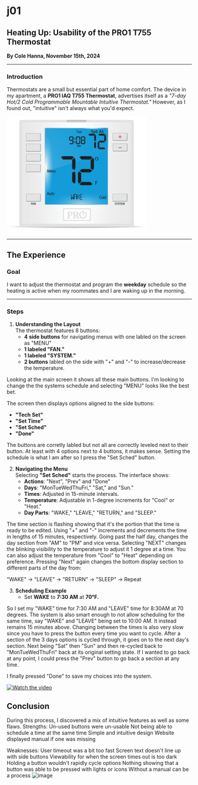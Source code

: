 # j01
## Heating Up: Usability of the PRO1 T755 Thermostat
**By Cole Hanna, November 15th, 2024**

---

### Introduction
Thermostats are a small but essential part of home comfort. The device in my apartment, a **PRO1 IAQ T755 Thermostat**, advertises itself as a _"7-day Hot/2 Cold Programmable Mountable Intuitive Thermostat."_ However, as I found out, "intuitive" isn't always what you'd expect. 

![alt text](Pro1-T755-Thermostat.png)

---

## The Experience

### Goal
I want to adjust the thermostat and program the **weekday** schedule so the heating is active when my roommates and I are waking up in the morning.  

---

### Steps

1. **Understanding the Layout**  
   The thermostat features 8 buttons:  
   - **4 side buttons** for navigating menus with one labled on the screen as "MENU"  
   - **1 labeled "FAN."**  
   - **1 labeled "SYSTEM."**  
   - **2 buttons** labled on the side with "+" and "-" to increase/decrease the temperature.
  
Looking at the main screen it shows all these main buttons. I'm looking to change the the systems schedule and selecting "MENU" looks like the best bet.

   The screen then displays options aligned to the side buttons:  
   - **"Tech Set"**  
   - **"Set Time"**  
   - **"Set Sched"**  
   - **"Done"**

The buttons are corretly labled but not all are correctly leveled next to their button. At least with 4 options next to 4 buttons, it makes sense. Setting the schedule is what I am after so I press the "Set Sched" button.

2. **Navigating the Menu**  
   Selecting **"Set Sched"** starts the process. The interface shows:  
   - **Actions**: "Next", "Prev" and "Done"
   - **Days**: "MonTueWedThuFri," "Sat," and "Sun."  
   - **Times**: Adjusted in 15-minute intervals.  
   - **Temperature**: Adjustable in 1-degree increments for "Cool" or "Heat."  
   - **Day Parts**: "WAKE," "LEAVE," "RETURN," and "SLEEP."

The time section is flashing showing that it's the portion that the time is ready to be edited. Using "+" and "-" increments and decrements the time in lengths of 15 minutes, respectively. Going past the half day, changes the day section from "AM" to "PM" and vice versa. Selecting "NEXT" changes the blinking visibility to the temperature to adjust it 1 degree at a time. You can also adjust the temperature from "Cool" to "Heat" depending on preference. Pressing "Next" again changes the bottom display section to different parts of the day from:

"WAKE" -> "LEAVE" -> "RETURN" -> "SLEEP" -> Repeat

3. **Scheduling Example**  
   - Set **WAKE** to **7:30 AM** at **70°F.**  

So I set my "WAKE" time for 7:30 AM and "LEAVE" time for 8:30AM at 70 degrees. The system is also smart enough to not allow scheduling for the same time, say "WAKE" and "LEAVE" being set to 10:00 AM. It instead remains 15 minutes above. Changing between the times is also very slow since you have to press the button every time you want to cycle. After a section of the 3 days options is cycled through, it goes on to the next day's section. Next being "Sat" then "Sun" and then re-cycled back to "MonTueWedThuFri" back at its original setting state. If I wanted to go back at any point, I could press the "Prev" button to go back a section at any time. 

I finally pressed "Done" to save my choices into the system.

[![Watch the video](./images/video-thumbnail.png)](https://youtube.com/shorts/lM2K6icLmAs?feature=share)

## Conclusion

During this process, I discovered a mix of intuitive features as well as some flaws.
Strengths:
Un-used buttons were un-usable
Not being able to schedule a time at the same time
Simple and intuitive design
Website displayed manual if one was missing

Weaknesses:
User timeout was a bit too fast
Screen text doesn't line up with side buttons
Viewability for when the screen times out is too dark
Holding a button wouldn't rapidly cycle options
Nothing showing that a button was able to be pressed with lights or icons
Without a manual can be a process
![image](https://github.com/user-attachments/assets/9f60c9eb-65c3-4678-8ced-5f37fd66662c)
